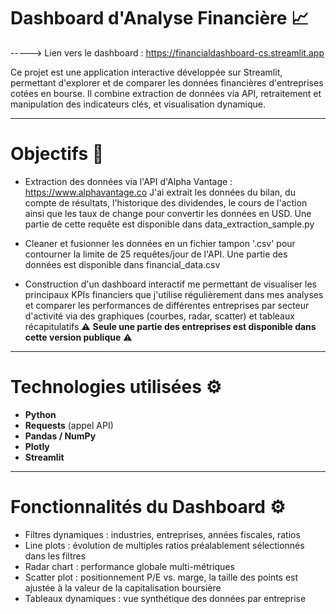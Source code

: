 # Dashboard d'Analyse Financière 📈

-----> Lien vers le dashboard : https://financialdashboard-cs.streamlit.app

Ce projet est une application interactive développée sur Streamlit, permettant d'explorer et de comparer les données financières d'entreprises cotées en bourse. 
Il combine extraction de données via API, retraitement et manipulation des indicateurs clés, et visualisation dynamique.

---

# Objectifs 🎯

- Extraction des données via l'API d'Alpha Vantage : https://www.alphavantage.co
J'ai extrait les données du bilan, du compte de résultats, l'historique des dividendes, le cours de l'action ainsi que les taux de          change pour convertir les données en USD.
Une partie de cette requête est disponible dans data_extraction_sample.py

- Cleaner et fusionner les données en un fichier tampon '.csv' pour contourner la limite de 25 requêtes/jour de l'API.
Une partie des données est disponible dans financial_data.csv
  
- Construction d'un dashboard interactif me permettant de visualiser les principaux KPIs financiers que j'utilise régulièrement dans mes analyses et comparer les performances de différentes entreprises par secteur d'activité via des graphiques (courbes, radar, scatter) et tableaux récapitulatifs
  ⚠️ **Seule une partie des entreprises est disponible dans cette version publique** ⚠️

---

# Technologies utilisées ⚙️

- **Python**
- **Requests** (appel API)
- **Pandas / NumPy**
- **Plotly**
- **Streamlit** 

---

# Fonctionnalités du Dashboard ⚙️

- Filtres dynamiques : industries, entreprises, années fiscales, ratios
- Line plots : évolution de multiples ratios préalablement sélectionnés dans les filtres
- Radar chart : performance globale multi-métriques
- Scatter plot : positionnement P/E vs. marge, la taille des points est ajustée à la valeur de la capitalisation boursière
- Tableaux dynamiques : vue synthétique des données par entreprise
